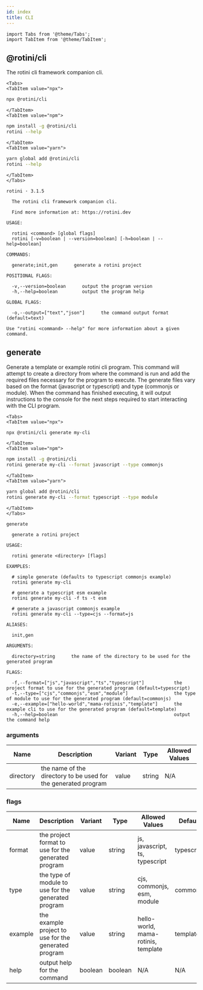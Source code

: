```yaml
---
id: index
title: CLI
---
```


```mdx-code-block
import Tabs from '@theme/Tabs';
import TabItem from '@theme/TabItem';
```

## @rotini/cli
The rotini cli framework companion cli.

```mdx-code-block
<Tabs>
<TabItem value="npx">
```

```bash
npx @rotini/cli
```

```mdx-code-block
</TabItem>
<TabItem value="npm">
```

```bash
npm install -g @rotini/cli
rotini --help
```

```mdx-code-block
</TabItem>
<TabItem value="yarn">
```

```bash
yarn global add @rotini/cli
rotini --help
```

```mdx-code-block
</TabItem>
</Tabs>
```

```text
rotini · 3.1.5

  The rotini cli framework companion cli.

  Find more information at: https://rotini.dev

USAGE:

  rotini <command> [global flags]
  rotini [-v=boolean | --version=boolean] [-h=boolean | --help=boolean]

COMMANDS:

  generate;init,gen      generate a rotini project

POSITIONAL FLAGS:

  -v,--version=boolean      output the program version
  -h,--help=boolean         output the program help

GLOBAL FLAGS:

  -o,--output=["text","json"]      the command output format (default=text)

Use "rotini <command> --help" for more information about a given command.
```

## generate
Generate a template or example rotini cli program. This command will attempt to create a directory from where the command is run and add the required files necessary for the program to execute. The generate files vary based on the format (javascript or typescript) and type (commonjs or module). When the command has finished executing, it will output instructions to the console for the next steps required to start interacting with the CLI program.

```mdx-code-block
<Tabs>
<TabItem value="npx">
```

```bash
npx @rotini/cli generate my-cli
```

```mdx-code-block
</TabItem>
<TabItem value="npm">
```

```bash
npm install -g @rotini/cli
rotini generate my-cli --format javascript --type commonjs
```

```mdx-code-block
</TabItem>
<TabItem value="yarn">
```

```bash
yarn global add @rotini/cli
rotini generate my-cli --format typescript --type module
```

```mdx-code-block
</TabItem>
</Tabs>
```

```text
generate

  generate a rotini project

USAGE:

  rotini generate <directory> [flags]

EXAMPLES:

  # simple generate (defaults to typescript commonjs example)
  rotini generate my-cli

  # generate a typescript esm example
  rotini generate my-cli -f ts -t esm

  # generate a javascript commonjs example
  rotini generate my-cli --type=cjs --format=js

ALIASES:

  init,gen

ARGUMENTS:

  directory=string      the name of the directory to be used for the generated program

FLAGS:

  -f,--format=["js","javascript","ts","typescript"]           the project format to use for the generated program (default=typescript)
  -t,--type=["cjs","commonjs","esm","module"]                 the type of module to use for the generated program (default=commonjs)
  -e,--example=["hello-world","mama-rotinis","template"]      the example cli to use for the generated program (default=template)
  -h,--help=boolean                                           output the command help
```

### arguments
| Name | Description | Variant | Type | Allowed Values |
| ---- | ----------- | ------- | ---- | -------------- |
| directory | the name of the directory to be used for the generated program | value | string| N/A |

### flags
| Name | Description | Variant | Type | Allowed Values | Default |
| ---- | ----------- | ------- | ---- | -------------- | ------- |
| format | the project format to use for the generated program | value | string | js, javascript, ts, typescript | typescript |
| type | the type of module to use for the generated program | value | string | cjs, commonjs, esm, module | commonjs |
| example | the example project to use for the generated program | value | string | hello-world, mama-rotinis, template | template |
| help | output help for the command | boolean | boolean | N/A | N/A |

